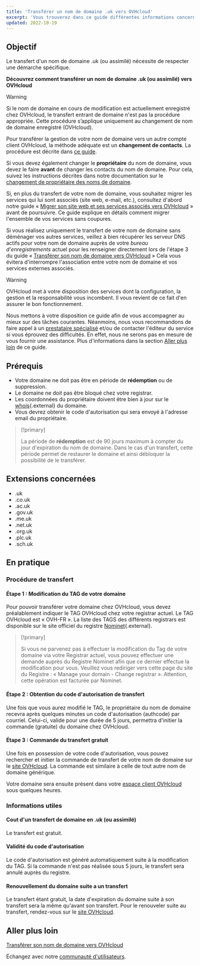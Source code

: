 ```yaml
---
title: 'Transférer un nom de domaine .uk vers OVHcloud'
excerpt: 'Vous trouverez dans ce guide différentes informations concernant le transfert d’un nom de domaine .uk ou assimilé vers OVHcloud'
updated: 2022-10-19
---
```


## Objectif

Le transfert d'un nom de domaine .uk (ou assimilé) nécessite de respecter une démarche spécifique.

**Découvrez comment transférer un nom de domaine .uk (ou assimilé) vers OVHcloud**

> [!warning]
>
> Si le nom de domaine en cours de modification est actuellement enregistré chez OVHcloud, le transfert entrant de domaine n'est pas la procédure appropriée. Cette procédure s’applique uniquement au changement de nom de domaine enregistré (OVHcloud).
>
> Pour transférer la gestion de votre nom de domaine vers un autre compte client OVHcloud, la méthode adéquate est un **changement de contacts**. La procédure est décrite dans [ce guide](/pages/account_and_service_management/account_information/managing_contacts).
>
> Si vous devez également changer le **propriétaire** du nom de domaine, vous devez le faire **avant** de changer les contacts du nom de domaine. Pour cela, suivez les instructions décrites dans notre documentation sur le [changement de propriétaire des noms de domaine](/pages/web_cloud/domains/trade_domain).
>
> Si, en plus du transfert de votre nom de domaine, vous souhaitez migrer les services qui lui sont associés (site web, e-mail, etc.), consultez d'abord notre guide « [Migrer son site web et ses services associés vers OVHcloud](/pages/web_cloud/web_hosting/hosting_migrating_to_ovh) » avant de poursuivre.
> Ce guide explique en détails comment migrer l'ensemble de vos services sans coupures.
>
> Si vous réalisez uniquement le transfert de votre nom de domaine sans déménager vos autres services, veillez à bien récupérer les serveur DNS actifs pour votre nom de domaine auprès de votre *bureau d'enregistrements* actuel pour les renseigner directement lors de l'étape 3 du guide « [Transférer son nom de domaine vers OVHcloud](/pages/web_cloud/domains/transfer_incoming_generic_domain) »
> Cela vous évitera d'interrompre l'association entre votre nom de domaine et vos services externes associés.
>

> [!warning]
>
> OVHcloud met à votre disposition des services dont la configuration, la gestion et la responsabilité vous incombent. Il vous revient de ce fait d'en assurer le bon fonctionnement.
>
> Nous mettons à votre disposition ce guide afin de vous accompagner au mieux sur des tâches courantes. Néanmoins, nous vous recommandons de faire appel à un [prestataire spécialisé](/links/partner) et/ou de contacter l'éditeur du service si vous éprouvez des difficultés. En effet, nous ne serons pas en mesure de vous fournir une assistance. Plus d'informations dans la section [Aller plus loin](#aller-plus-loin) de ce guide.
>

## Prérequis

- Votre domaine ne doit pas être en période de **rédemption** ou de suppression.
- Le domaine ne doit pas être bloqué chez votre registrar. 
- Les coordonnées du propriétaire doivent être bien à jour sur le [whois](https://www.nominet.uk/whois/){.external} du domaine.
- Vous devrez obtenir le code d'autorisation qui sera envoyé à l'adresse email du propriétaire. 

> [!primary]
>
> La période de **rédemption** est de 90 jours maximum à compter du jour d'expiration du nom de domaine. Dans le cas d'un transfert, cette période permet de restaurer le domaine et ainsi débloquer la possibilité de le transférer.

## Extensions concernées

- .uk
- .co.uk
- .ac.uk
- .gov.uk
- .me.uk
- .net.uk
- .org.uk
- .plc.uk
- .sch.uk

## En pratique

### Procédure de transfert

#### Étape 1 : Modification du TAG de votre domaine

Pour pouvoir transférer votre domaine chez OVHcloud, vous devez préalablement indiquer le TAG OVHcloud chez votre registrar actuel. Le TAG OVHcloud est « OVH-FR ». La liste des TAGS des différents registrars est disponible sur le site officiel du registre [Nominet](https://registrars.nominet.uk/uk-namespace/registrar-agreement/list-of-registrars/){.external}.

> [!primary]
>
> Si vous ne parvenez pas à effectuer la modification du Tag de votre domaine via
> votre Registrar actuel, vous pouvez effectuer une demande auprès du Registre
> Nominet afin que ce dernier effectue la modification pour vous.
> Veuillez vous rediriger vers cette page du site du Registre : « Manage your domain - Change registrar ».
> Attention, cette opération est facturée par Nominet.
> 

#### Étape 2 : Obtention du code d'autorisation de transfert

Une fois que vous aurez modifié le TAG, le propriétaire du nom de domaine recevra après quelques minutes un code d'autorisation (authcode) par courriel. Celui-ci, valide pour une durée de 5 jours, permettra d'initier la commande (gratuite) du domaine chez OVHcloud.

#### Étape 3 : Commande du transfert gratuit

Une fois en possession de votre code d'autorisation, vous pouvez rechercher et initier la commande de transfert de votre nom de domaine sur le [site OVHcloud](/links/website). La commande est similaire à celle de tout autre nom de domaine générique.

Votre domaine sera ensuite présent dans votre [espace client OVHcloud](/links/manager) sous quelques heures.

### Informations utiles

#### Cout d'un transfert de domaine en .uk (ou assimilé)

Le transfert est gratuit.

#### Validité du code d'autorisation

Le code d'autorisation est généré automatiquement suite à la modification du TAG. Si la commande n'est pas réalisée sous 5 jours, le transfert sera annulé auprès du registre.

#### Renouvellement du domaine suite a un transfert

Le transfert étant gratuit, la date d'expiration du domaine suite à son transfert sera la même qu'avant son transfert. Pour le renouveler suite au transfert, rendez-vous sur le [site OVHcloud](https://www.ovh.com/cgi-bin/order/renew.cgi).

## Aller plus loin <a name="aller-plus-loin"></a>

[Transférer son nom de domaine vers OVHcloud](/pages/web_cloud/domains/transfer_incoming_generic_domain)

Échangez avec notre [communauté d'utilisateurs](/links/community).